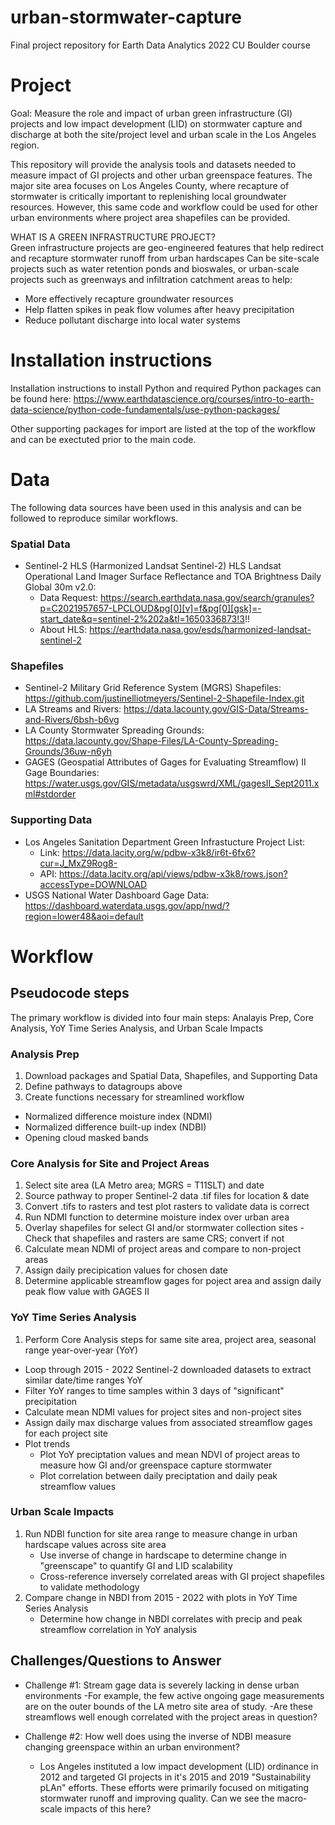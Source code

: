 # urban-stormwater-capture
Final project repository for Earth Data Analytics 2022 CU Boulder course


# Project
Goal: Measure the role and impact of urban green infrastructure (GI) projects and low impact development (LID) on stormwater capture and discharge at both the site/project level and urban scale in the Los Angeles region.  

This repository will provide the analysis tools and datasets needed to measure impact of GI projects and other urban greenspace features. The major site area focuses on Los Angeles County, where recapture of stormwater is critically important to replenishing local groundwater resources. However, this same code and workflow could be used for other urban environments where project area shapefiles can be provided.  

WHAT IS A GREEN INFRASTRUCTURE PROJECT?  
Green infrastructure projects are geo-engineered features that help redirect and recapture stormwater runoff from urban hardscapes 
Can be site-scale projects such as water retention ponds and bioswales, or urban-scale projects such as greenways and infiltration catchment areas to help: 
- More effectively recapture groundwater resources
- Help flatten spikes in peak flow volumes after heavy precipitation
- Reduce pollutant discharge into local water systems 


# Installation instructions
Installation instructions to install Python and required Python packages can be found here: 
https://www.earthdatascience.org/courses/intro-to-earth-data-science/python-code-fundamentals/use-python-packages/

Other supporting packages for import are listed at the top of the workflow and can be exectuted prior to the main code. 

# Data 
The following data sources have been used in this analysis and can be followed to reproduce similar workflows. 

### Spatial Data
- Sentinel-2 HLS (Harmonized Landsat Sentinel-2) HLS Landsat Operational Land Imager Surface Reflectance and TOA Brightness Daily Global 30m v2.0: 
    - Data Request: https://search.earthdata.nasa.gov/search/granules?p=C2021957657-LPCLOUD&pg[0][v]=f&pg[0][gsk]=-start_date&q=sentinel-2%202a&tl=1650336873!3!!
    - About HLS: https://earthdata.nasa.gov/esds/harmonized-landsat-sentinel-2
    
### Shapefiles
- Sentinel-2 Military Grid Reference System (MGRS) Shapefiles: https://github.com/justinelliotmeyers/Sentinel-2-Shapefile-Index.git
- LA Streams and Rivers: https://data.lacounty.gov/GIS-Data/Streams-and-Rivers/6bsh-b6vg
- LA County Stormwater Spreading Grounds: https://data.lacounty.gov/Shape-Files/LA-County-Spreading-Grounds/36uw-n6yh
- GAGES (Geospatial Attributes of Gages for Evaluating Streamflow) II Gage Boundaries:  https://water.usgs.gov/GIS/metadata/usgswrd/XML/gagesII_Sept2011.xml#stdorder


### Supporting Data 
- Los Angeles Sanitation Department Green Infrastucture Project List: 
    - Link: https://data.lacity.org/w/pdbw-x3k8/ir6t-6fx6?cur=J_MxZ9Rog8-
    - API: https://data.lacity.org/api/views/pdbw-x3k8/rows.json?accessType=DOWNLOAD
- USGS National Water Dashboard Gage Data: https://dashboard.waterdata.usgs.gov/app/nwd/?region=lower48&aoi=default



# Workflow

## Pseudocode steps
The primary workflow is divided into four main steps: Analayis Prep, Core Analysis, YoY Time Series Analysis, and Urban Scale Impacts 

### Analysis Prep
1. Download packages and Spatial Data, Shapefiles, and Supporting Data 
2. Define pathways to datagroups above 
3. Create functions necessary for streamlined workflow 
 - Normalized difference moisture index (NDMI)
 - Normalized difference built-up index (NDBI)
 - Opening cloud masked bands 
 
### Core Analysis for Site and Project Areas
1. Select site area (LA Metro area; MGRS = T11SLT) and date 
2. Source pathway to proper Sentinel-2 data .tif files for location & date
3. Convert .tifs to rasters and test plot rasters to validate data is correct
4. Run NDMI function to determine moisture index over urban area
5. Overlay shapefiles for select GI and/or stormwater collection sites
    -Check that shapefiles and rasters are same CRS; convert if not 
6. Calculate mean NDMI of project areas and compare to non-project areas
7. Assign daily precipication values for chosen date
8. Determine applicable streamflow gages for poject area and assign daily peak flow value with GAGES II 

### YoY Time Series Analysis  
1. Perform Core Analysis steps for same site area, project area, seasonal range year-over-year (YoY) 
- Loop through 2015 - 2022 Sentinel-2 downloaded datasets to extract similar date/time ranges YoY
- Filter YoY ranges to time samples within 3 days of "significant" precipitation
- Calculate mean NDMI values for project sites and non-project sites 
- Assign daily max discharge values from associated streamflow gages for each project site
- Plot trends
    - Plot YoY preciptation values and mean NDVI of project areas to measure how GI and/or greenspace capture stormwater
    - Plot correlation between daily preciptation and daily peak streamflow values

### Urban Scale Impacts  
1. Run NDBI function for site area range to measure change in urban hardscape values across site area 
    - Use inverse of change in hardscape to determine change in "greenscape" to quantify GI and LID scalability 
    - Cross-reference inversely correlated areas with GI project shapefiles to validate methodology 
2. Compare change in NBDI from 2015 - 2022 with plots in YoY Time Series Analysis
    - Determine how change in NBDI correlates with precip and peak streamflow correlation in YoY analysis 

## Challenges/Questions to Answer 

- Challenge #1: Stream gage data is severely lacking in dense urban environments 
    -For example, the few active ongoing gage measurements are on the outer bounds of the LA metro site area of study.
    -Are these streamflows well enough correlated with the project areas in question? 
   
- Challenge #2: How well does using the inverse of NDBI measure changing greenspace within an urban environment?
    - Los Angeles instituted a low impact development (LID) ordinance in 2012 and targeted GI projects in it's 2015 and 2019 "Sustainability pLAn" efforts. These efforts were primarily focused on mitigating stormwater runoff and improving quality. Can we see the macro-scale impacts of this here? 






